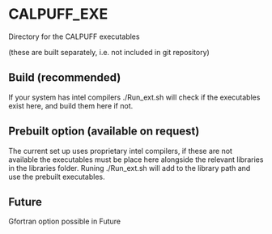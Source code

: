 # CALPUFF_EXE

Directory for the CALPUFF executables

(these are built separately, i.e. not included in git repository)

## Build (recommended)

If your system has intel compilers ./Run_ext.sh will check if the executables exist here, and build them here if not.

## Prebuilt option (available on request)

The current set up uses proprietary intel compilers, if these are not available the executables must be place here alongside the relevant libraries in the libraries folder. Runing ./Run_ext.sh will add to the library path and use the prebuilt executables.

## Future

Gfortran option possible in Future
